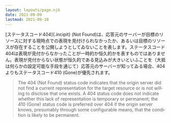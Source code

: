 ```yaml
---
layout: layouts/page.njk
date: 2021-09-09
lastmod: 2021-09-10
---
```


<div class="blockquote-like">

  [ステータスコード404]{.incipit} (Not Found)は、応答元のサーバーが目標のリソースに対する現時点での表現を見付けられなかったか、あるいは目標のリソースが存在することを公開しようとしてゐないことを表します。ステータスコード404は表現が見付からなかったことが一時的か恒久的かを表すものではありません。表現が見付からない状態が恒久的である見込みが大きいといふことを（大抵は何らかの設定可能な手段を通じて）応答元のサーバーが知ってゐる場合、404よりもステータスコード410 (Gone)が優先されます。

</div>

<blockquote cite="https://datatracker.ietf.org/doc/html/rfc7231" lang="en" class="hidden">

  The 404 (Not Found) status code indicates that the origin server did not find a current representation for the target resource or is not willing to disclose that one exists.  A 404 status code does not indicate whether this lack of representation is temporary or permanent; the 410 (Gone) status code is preferred over 404 if the origin server knows, presumably through some configurable means, that the condition is likely to be permanent.

</blockquote>
